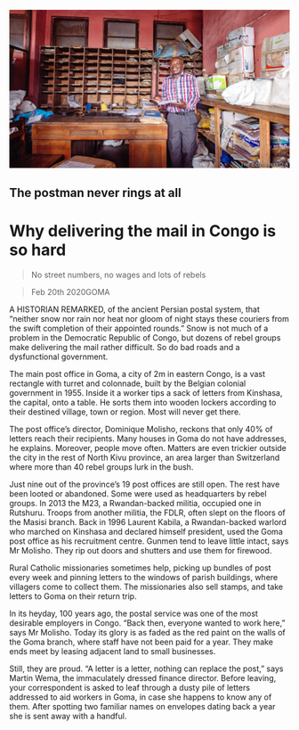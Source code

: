 ![](./images/20200222_MAP003_0.jpg)

## The postman never rings at all

# Why delivering the mail in Congo is so hard

> No street numbers, no wages and lots of rebels

> Feb 20th 2020GOMA

A HISTORIAN REMARKED, of the ancient Persian postal system, that “neither snow nor rain nor heat nor gloom of night stays these couriers from the swift completion of their appointed rounds.” Snow is not much of a problem in the Democratic Republic of Congo, but dozens of rebel groups make delivering the mail rather difficult. So do bad roads and a dysfunctional government.

The main post office in Goma, a city of 2m in eastern Congo, is a vast rectangle with turret and colonnade, built by the Belgian colonial government in 1955. Inside it a worker tips a sack of letters from Kinshasa, the capital, onto a table. He sorts them into wooden lockers according to their destined village, town or region. Most will never get there.

The post office’s director, Dominique Molisho, reckons that only 40% of letters reach their recipients. Many houses in Goma do not have addresses, he explains. Moreover, people move often. Matters are even trickier outside the city in the rest of North Kivu province, an area larger than Switzerland where more than 40 rebel groups lurk in the bush.

Just nine out of the province’s 19 post offices are still open. The rest have been looted or abandoned. Some were used as headquarters by rebel groups. In 2013 the M23, a Rwandan-backed militia, occupied one in Rutshuru. Troops from another militia, the FDLR, often slept on the floors of the Masisi branch. Back in 1996 Laurent Kabila, a Rwandan-backed warlord who marched on Kinshasa and declared himself president, used the Goma post office as his recruitment centre. Gunmen tend to leave little intact, says Mr Molisho. They rip out doors and shutters and use them for firewood.

Rural Catholic missionaries sometimes help, picking up bundles of post every week and pinning letters to the windows of parish buildings, where villagers come to collect them. The missionaries also sell stamps, and take letters to Goma on their return trip.

In its heyday, 100 years ago, the postal service was one of the most desirable employers in Congo. “Back then, everyone wanted to work here,” says Mr Molisho. Today its glory is as faded as the red paint on the walls of the Goma branch, where staff have not been paid for a year. They make ends meet by leasing adjacent land to small businesses.

Still, they are proud. “A letter is a letter, nothing can replace the post,” says Martin Wema, the immaculately dressed finance director. Before leaving, your correspondent is asked to leaf through a dusty pile of letters addressed to aid workers in Goma, in case she happens to know any of them. After spotting two familiar names on envelopes dating back a year she is sent away with a handful.